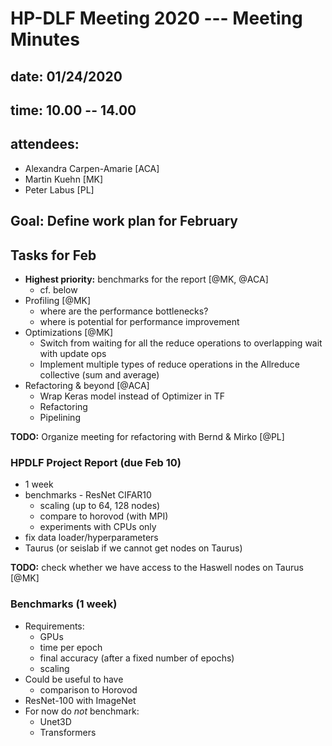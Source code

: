 HP-DLF Meeting 2020 --- Meeting Minutes
======

## date: 01/24/2020
## time: 10.00 -- 14.00
## attendees:
  * Alexandra Carpen-Amarie [ACA]
  * Martin Kuehn [MK]
  * Peter Labus [PL]

## Goal: Define work plan for February

## Tasks for Feb
* **Highest priority:** benchmarks for the report [@MK, @ACA]
  - cf. below
* Profiling [@MK]
  - where are the performance bottlenecks?
  - where is potential for performance improvement
* Optimizations [@MK]
  - Switch from waiting for all the reduce operations to overlapping wait with update ops
  - Implement multiple types of reduce operations in the Allreduce collective (sum and average)
* Refactoring & beyond [@ACA]
  - Wrap Keras model instead of Optimizer in TF
  - Refactoring
  - Pipelining

**TODO:** Organize meeting for refactoring with Bernd & Mirko [@PL]

### HPDLF Project Report (due Feb 10)
- 1 week
- benchmarks - ResNet CIFAR10
  - scaling (up to 64, 128 nodes)
  - compare to horovod (with MPI)
  - experiments with CPUs only
- fix data loader/hyperparameters
- Taurus (or seislab if we cannot get nodes on Taurus)

**TODO:** check whether we have access to the Haswell nodes on Taurus [@MK]

### Benchmarks (1 week)
* Requirements:
  - GPUs
  - time per epoch
  - final accuracy (after a fixed number of epochs)
  - scaling 
* Could be useful to have
  - comparison to Horovod
* ResNet-100 with ImageNet
* For now do *not* benchmark:
  - Unet3D
  - Transformers
